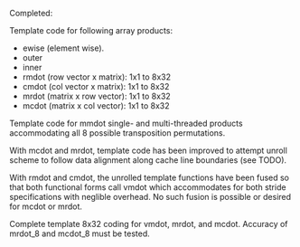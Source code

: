 Completed:

Template code for following array products:

- ewise (element wise).
- outer
- inner
- rmdot (row vector x matrix): 1x1 to 8x32
- cmdot (col vector x matrix): 1x1 to 8x32
- mrdot (matrix x row vector): 1x1 to 8x32
- mcdot (matrix x col vector): 1x1 to 8x32

Template code for mmdot single- and multi-threaded products accommodating all 8 possible transposition permutations.

With mcdot and mrdot, template code has been improved to attempt unroll scheme to follow data alignment along cache line
boundaries (see TODO).

With rmdot and cmdot, the unrolled template functions have been fused so that both functional forms call vmdot which
accommodates for both stride specifications with neglible overhead. No such fusion is possible or desired for mcdot or
mrdot.

Complete template 8x32 coding for vmdot, mrdot, and mcdot. Accuracy of mrdot_8 and mcdot_8 must be tested.
